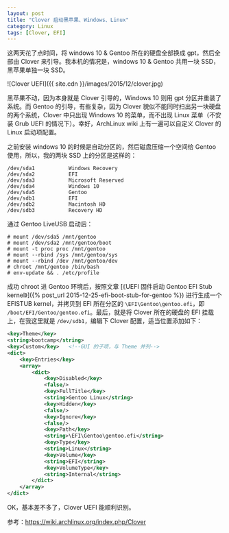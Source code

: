 ```yaml
---
layout: post
title: "Clover 启动黑苹果、Windows、Linux"
category: Linux
tags: [Clover, EFI]
---
```


这两天花了点时间，将 windows 10 & Gentoo 所在的硬盘全部换成 gpt，然后全部由 Clover 来引导。我本机的情况是，windows 10 & Gentoo 共用一块 SSD，黑苹果单独一块 SSD。

![Clover UEFI]({{ site.cdn }}/images/2015/12/clover.jpg)

<!-- more -->

黑苹果不动，因为本身就是 Clover 引导的，Windows 10 则用 gpt 分区并重装了系统。而 Gentoo 的引导，有些复杂，因为 Clover 貌似不能同时扫出另一块硬盘的两个系统，Clover 中只出现 Windows 10 的菜单，而不出现 Linux 菜单（不安装 Grub UEFI 的情况下）。幸好，ArchLinux wiki 上有一遍可以自定义 Clover 的 Linux 启动项配置。

之前安装 windows 10 的时候是自动分区的，然后磁盘压缩一个空间给 Gentoo 使用，所以，我的两块 SSD 上的分区是这样的：

    /dev/sda1           Windows Recovery
    /dev/sda2           EFI
    /dev/sda3           Microsoft Reserved
    /dev/sda4           Windows 10
    /dev/sda5           Gentoo
    /dev/sdb1           EFI
    /dev/sdb2           Macintosh HD
    /dev/sdb3           Recovery HD

通过 Gentoo LiveUSB 启动后：

    # mount /dev/sda5 /mnt/gentoo
    # mount /dev/sda2 /mnt/gentoo/boot
    # mount -t proc proc /mnt/gentoo
    # mount --rbind /sys /mnt/gentoo/sys
    # mount --rbind /dev /mnt/gentoo/dev
    # chroot /mnt/gentoo /bin/bash
    # env-update && . /etc/profile

成功 chroot 进 Gentoo 环境后，按照文章 [《UEFI 固件启动 Gentoo EFI Stub kernel》]({% post_url 2015-12-25-efi-boot-stub-for-gentoo %}) 进行生成一个 EFISTUB kernel，并拷贝到 EFI 所在分区的 `\EFI\Gentoo\gentoo.efi`，即 `/boot/EFI/Gentoo/gentoo.efi`。最后，就是将 Clover 所在的硬盘的 EFI 挂载上，在我这里就是 `/dev/sdb1`，编辑下 Clover 配置，适当位置添加如下：

```xml
<key>Theme</key>
<string>bootcamp</string>
<key>Custom</key>   <!--GUI 的子项，与 Theme 并列-->
<dict>
    <key>Entries</key>
    <array>
        <dict>
            <key>Disabled</key>
            <false/>
            <key>FullTitle</key>
            <string>Gentoo Linux</string>
            <key>Hidden</key>
            <false/>
            <key>Ignore</key>
            <false/>
            <key>Path</key>
            <string>\EFI\Gentoo\gentoo.efi</string>
            <key>Type</key>
            <string>Linux</string>
            <key>Volume</key>
            <string>EFI</string>
            <key>VolumeType</key>
            <string>Internal</string>
        </dict>
    </array>
</dict>
```

OK，基本差不多了，Clover UEFI 能顺利识别。

参考：<https://wiki.archlinux.org/index.php/Clover>
